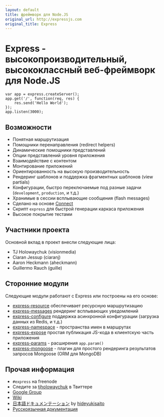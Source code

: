 ```yaml
---
layout: default
title: фреймворк для Node.JS
original_url: http://expressjs.com
original_title: Express
---
```


# Express - высокопроизводительный, высококлассный веб-фреймворк для Node.JS

	var app = express.createServer();
	app.get('/', function(req, res) {
	    res.send('Hello World');
	});
	app.listen(3000);

## Возможности

 - Понятная маршрутизация
 - Помощники перенаправления (redirect helpers)
 - Динамические помощники представлений
 - Опции представлений уровня приложения
 - Взаимодействие с контентом
 - Монтирование приложений
 - Ориентированность на высокую производительность
 - Рендеринг шаблонов и поддержка фрагментных шаблонов (view partials)
 - Конфигурации, быстро переключаемые под разные задачи (`development`, `production`, и т.д.)
 - Хранимые в сессии всплывающие сообщения (flash messages)
 - Сделано на основе [Connect](http://github.com/senchalabs/connect)
 - Скрипт `express` для быстрой генерации каркаса приложения
 - Высокое покрытие тестами

## Участники проекта

Основной вклад в проект внесли следующие лица:

 - TJ Holowaychuk (visionmedia)
 - Ciaran Jessup (ciaranj)
 - Aaron Heckmann (aheckmann)
 - Guillermo Rauch (guille)

## Сторонние модули

Следующие модули работают с Express или построены на его основе:

 - [express-resource](http://github.com/visionmedia/express-resource) обеспечивает ресурсную маршрутизацию
 - [express-messages](http://github.com/visionmedia/express-messages) рендеринг всплывающих уведомлений
 - [express-configure](http://github.com/visionmedia/express-configuration) поддержка асинхронной конфигурации (загрузка данных из Redis, и т.д.)
 - [express-namespace](http://github.com/visionmedia/express-namespace) - пространства имен в маршрутах
 - [express-expose](http://github.com/visionmedia/express-expose) простая публикация JS-кода в клиентскую часть приложения
 - [express-params](https://github.com/visionmedia/express-params) - расширения `app.param()`
 - [express-mongoose](https://github.com/LearnBoost/express-mongoose) - плагин для простого рендеринга результатов запросов Mongoose (ORM для MongoDB)

## Прочая информация

 - `#express` на freenode
 - Следите за [tjholowaychuk](http://twitter.com/tjholowaychuk) в Твиттере
 - [Google Group](http://groups.google.com/group/express-js)
 - [Wiki](http://github.com/visionmedia/express/wiki)
 - [日本語ドキュメンテーション](http://hideyukisaito.com/doc/expressjs/) by [hideyukisaito](https://github.com/hideyukisaito)
 - [Русскоязычная документация](http://express-js.ru/)
